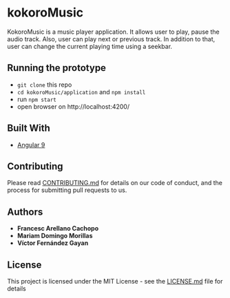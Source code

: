 # kokoroMusic

KokoroMusic is a music player application. It allows user to play, pause the audio track. Also, user can play next or previous track. In addition to that, user can change the current playing time using a seekbar.

## Running the prototype

* `git clone` this repo
* `cd kokoroMusic/application` and `npm install`
* run `npm start`
* open browser on http://localhost:4200/

## Built With

* [Angular 9](https://angular.io/)

## Contributing

Please read [CONTRIBUTING.md](https://gist.github.com/PurpleBooth/b24679402957c63ec426) for details on our code of conduct, and the process for submitting pull requests to us.

## Authors

* **Francesc Arellano Cachopo**
* **Mariam Domingo Morillas**
* **Víctor Fernández Gayan**

## License

This project is licensed under the MIT License - see the [LICENSE.md](LICENSE.md) file for details
